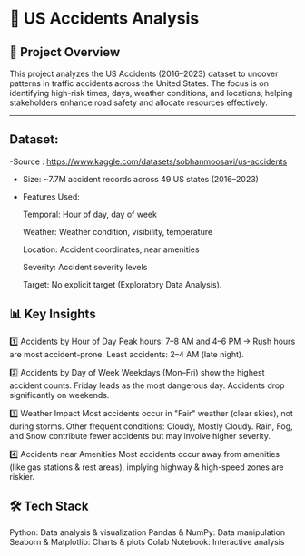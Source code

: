 # 🚦 US Accidents Analysis

## 📌 Project Overview
This project analyzes the US Accidents (2016–2023) dataset to uncover patterns in traffic accidents across the United States.
The focus is on identifying high-risk times, days, weather conditions, and locations, helping stakeholders enhance road safety and allocate resources effectively.

---

## **Dataset:**
-Source : https://www.kaggle.com/datasets/sobhanmoosavi/us-accidents

- Size: ~7.7M accident records across 49 US states (2016–2023)

- Features Used:

  Temporal: Hour of day, day of week

  Weather: Weather condition, visibility, temperature

  Location: Accident coordinates, near amenities

  Severity: Accident severity levels

  Target: No explicit target (Exploratory Data Analysis).

## **📊 Key Insights**
1️⃣ Accidents by Hour of Day
Peak hours: 7–8 AM and 4–6 PM → Rush hours are most accident-prone.
Least accidents: 2–4 AM (late night).

2️⃣ Accidents by Day of Week
Weekdays (Mon–Fri) show the highest accident counts.
Friday leads as the most dangerous day.
Accidents drop significantly on weekends.

3️⃣ Weather Impact
Most accidents occur in "Fair" weather (clear skies), not during storms.
Other frequent conditions: Cloudy, Mostly Cloudy.
Rain, Fog, and Snow contribute fewer accidents but may involve higher severity.

4️⃣ Accidents near Amenities
Most accidents occur away from amenities (like gas stations & rest areas), implying highway & high-speed zones are riskier.

## **🛠 Tech Stack**
Python: Data analysis & visualization
Pandas & NumPy: Data manipulation
Seaborn & Matplotlib: Charts & plots
Colab Notebook: Interactive analysis

